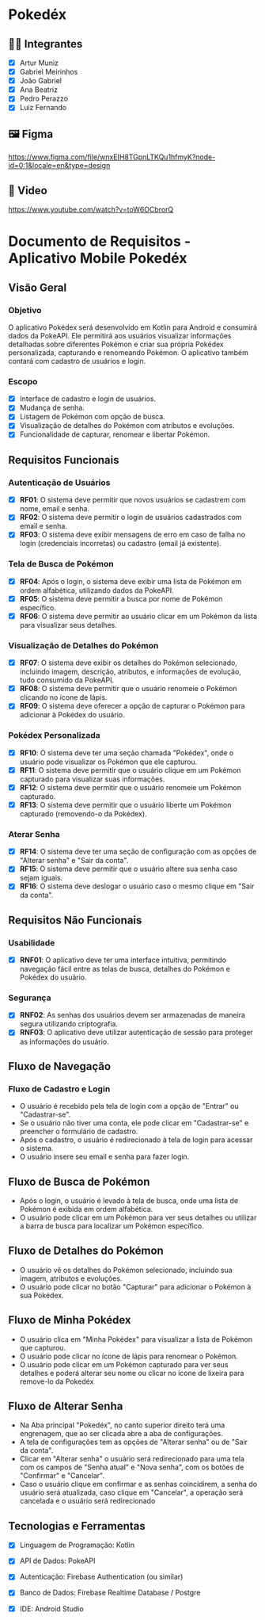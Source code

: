 # Pokedéx

## 👨‍💻 Integrantes

- [x] Artur Muniz
- [x] Gabriel Meirinhos
- [x] João Gabriel
- [x] Ana Beatriz
- [x] Pedro Perazzo
- [x] Luiz Fernando

## 🖼 Figma

https://www.figma.com/file/wnxEIH8TGpnLTKQu1hfmyK?node-id=0:1&locale=en&type=design

## 🎥 Video

https://www.youtube.com/watch?v=toW6OCbrorQ

# Documento de Requisitos - Aplicativo Mobile Pokedéx

## Visão Geral

### Objetivo
O aplicativo Pokédex será desenvolvido em Kotlin para Android e consumirá dados da PokeAPI. Ele permitirá aos usuários visualizar informações detalhadas sobre diferentes Pokémon e criar sua própria Pokédex personalizada, capturando e renomeando Pokémon. O aplicativo também contará com cadastro de usuários e login.

### Escopo

- [x] Interface de cadastro e login de usuários.
- [x] Mudança de senha.
- [x] Listagem de Pokémon com opção de busca.
- [x] Visualização de detalhes do Pokémon com atributos e evoluções.
- [x] Funcionalidade de capturar, renomear e libertar Pokémon.

## Requisitos Funcionais
### Autenticação de Usuários
- [x] **RF01**: O sistema deve permitir que novos usuários se cadastrem com nome, email e senha.
- [x] **RF02**: O sistema deve permitir o login de usuários cadastrados com email e senha.
- [x] **RF03**: O sistema deve exibir mensagens de erro em caso de falha no login (credenciais incorretas) ou cadastro (email já existente).

### Tela de Busca de Pokémon
- [x] **RF04**: Após o login, o sistema deve exibir uma lista de Pokémon em ordem alfabética, utilizando dados da PokeAPI.
- [x] **RF05**: O sistema deve permitir a busca por nome de Pokémon específico.
- [x] **RF06**: O sistema deve permitir ao usuário clicar em um Pokémon da lista para visualizar seus detalhes.

### Visualização de Detalhes do Pokémon
- [x] **RF07**: O sistema deve exibir os detalhes do Pokémon selecionado, incluindo imagem, descrição, atributos, e informações de evolução, tudo consumido da PokeAPI.
- [x] **RF08**: O sistema deve permitir que o usuário renomeie o Pokémon clicando no ícone de lápis.
- [x] **RF09**: O sistema deve oferecer a opção de capturar o Pokémon para adicionar à Pokédex do usuário.

### Pokédex Personalizada
- [x] **RF10**: O sistema deve ter uma seção chamada "Pokédex", onde o usuário pode visualizar os Pokémon que ele capturou.
- [x] **RF11**: O sistema deve permitir que o usuário clique em um Pokémon capturado para visualizar suas informações.
- [x] **RF12**: O sistema deve permitir que o usuário renomeie um Pokémon capturado.
- [x] **RF13**: O sistema deve permitir que o usuário liberte um Pokémon capturado (removendo-o da Pokédex).

### Aterar Senha
- [x] **RF14**: O sistema deve ter uma seção de configuração com as opções de "Alterar senha" e "Sair da conta".
- [x] **RF15**: O sistema deve permitir que o usuário altere sua senha caso sejam iguais.
- [x] **RF16**: O sistema deve deslogar o usuário caso o mesmo clique em "Sair da conta".

## Requisitos Não Funcionais

### Usabilidade
- [x] **RNF01**: O aplicativo deve ter uma interface intuitiva, permitindo navegação fácil entre as telas de busca, detalhes do Pokémon e Pokédex do usuário.

### Segurança
- [x] **RNF02**: As senhas dos usuários devem ser armazenadas de maneira segura utilizando criptografia.
- [x] **RNF03**: O aplicativo deve utilizar autenticação de sessão para proteger as informações do usuário.

## Fluxo de Navegação
### Fluxo de Cadastro e Login
- O usuário é recebido pela tela de login com a opção de "Entrar" ou "Cadastrar-se".
- Se o usuário não tiver uma conta, ele pode clicar em "Cadastrar-se" e preencher o formulário de cadastro.
- Após o cadastro, o usuário é redirecionado à tela de login para acessar o sistema.
- O usuário insere seu email e senha para fazer login.

## Fluxo de Busca de Pokémon
- Após o login, o usuário é levado à tela de busca, onde uma lista de Pokémon é exibida em ordem alfabética.
- O usuário pode clicar em um Pokémon para ver seus detalhes ou utilizar a barra de busca para localizar um Pokémon específico.

## Fluxo de Detalhes do Pokémon
- O usuário vê os detalhes do Pokémon selecionado, incluindo sua imagem, atributos e evoluções.
- O usuário pode clicar no botão "Capturar" para adicionar o Pokémon à sua Pokédex.

## Fluxo de Minha Pokédex
- O usuário clica em "Minha Pokédex" para visualizar a lista de Pokémon que capturou.
- O usuário pode clicar no ícone de lápis para renomear o Pokémon.
- O usuário pode clicar em um Pokémon capturado para ver seus detalhes e poderá alterar seu nome ou clicar no ícone de lixeira para remove-lo da Pokedéx

## Fluxo de Alterar Senha

- Na Aba principal "Pokedéx", no canto superior direito terá uma engrenagem, que ao ser clicada abre a aba de configurações.
- A tela de configurações tem as opções de "Alterar senha" ou de "Sair da conta".
- Clicar em "Alterar senha" o usuário será redirecionado para uma tela com os campos de "Senha atual" e "Nova senha", com os botões de "Confirmar" e "Cancelar".
- Caso o usuário clique em confirmar e as senhas coincidirem, a senha do usuário será atualizada, caso clique em "Cancelar", a operação será cancelada e o usuário será redirecionado


## Tecnologias e Ferramentas
- [x] Linguagem de Programação: Kotlin
- [x] API de Dados: PokeAPI
- [x] Autenticação: Firebase Authentication (ou similar)
- [x] Banco de Dados: Firebase Realtime Database / Postgre
- [x] IDE: Android Studio


